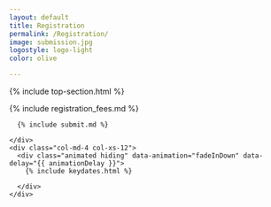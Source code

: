 ```yaml
---
layout: default
title: Registration
permalink: /Registration/
image: submission.jpg
logostyle: logo-light
color: olive

---
```


{% include top-section.html %}

<section id="submit" class="submit">
  <div class="col-lg-10 col-lg-offset-1  col-md-offset-1">
    <div class="col-md-8 col-xs-12">
      {% include registration_fees.md %}

      {% include submit.md %}

    </div>
    <div class="col-md-4 col-xs-12">
      <div class="animated hiding" data-animation="fadeInDown" data-delay="{{ animationDelay }}">
        {% include keydates.html %}

      </div>
    </div>
  </div>
</section>
